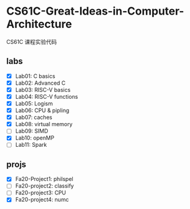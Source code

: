 # CS61C-Great-Ideas-in-Computer-Architecture
CS61C 课程实验代码

## labs

- [x] Lab01: C basics
- [x] Lab02: Advanced C
- [x] Lab03: RISC-V basics  
- [x] Lab04: RISC-V functions
- [x] Lab05: Logism
- [x] Lab06: CPU & pipling
- [x] Lab07: caches
- [x] Lab08: virtual memory
- [ ] Lab09: SIMD
- [x] Lab10: openMP
- [ ] Lab11: Spark

## projs

- [x] Fa20-Project1: philspel
- [ ] Fa20-project2: classify
- [ ] Fa20-project3: CPU
- [x] Fa20-project4: numc